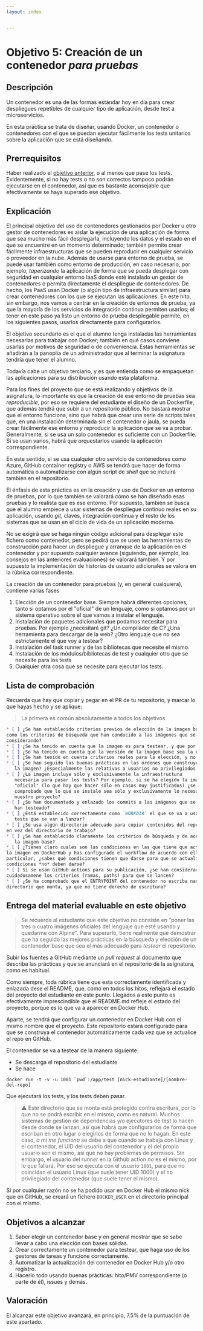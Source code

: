 ```yaml
---
layout: index


---
```

# Objetivo 5: Creación de un contenedor *para pruebas*

## Descripción

Un contenedor es una de las formas estándar hoy en día para crear
despliegues repetibles de cualquier tipo de aplicación, desde test a
microservicios.

En esta práctica se trata de diseñar, usando Docker, un contenedor o
contenedores con el que se puedan ejecutar fácilmente los tests
unitarios sobre la aplicación que se está diseñando.

## Prerrequisitos

Haber realizado el [objetivo anterior](4.Tests), o al menos que pase los
tests. Evidentemente, si no hay tests o no son correctos tampoco podrán
ejecutarse en el contenedor, así que es bastante aconsejable que efectivamente
se haya superado ese objetivo.

## Explicación

El principal objetivo del uso de contenedores gestionados por Docker u otro
gestor de contenedores es aislar la ejecución de una aplicación de forma que sea
mucho más fácil desplegarla, incluyendo los datos y el estado en el
que se encuentre en un momento determinado; también permite crear
fácilmente infraestructuras que se pueden reproducir en cualquier
servicio o proveedor en la nube. Además de usarse para entorno de
prueba, se puede usar también como entorno de producción, en caso
necesario, por ejemplo, *taperizando* la aplicación de forma que se
pueda desplegar con seguridad en cualquier entorno IaaS donde esté
instalado un gestor de contenedores o permita directamente el
despliegue de contenedores. De hecho, los PaaS usan Docker (o algún
tipo de infraestructura similar) para crear contenedores con los que
se ejecutan las aplicaciones. En este hito, sin embargo, nos vamos a
centrar en la creación de entornos de prueba, ya que la mayoría de los
servicios de integración continua permiten usarlos; el tener en este
paso ya listo un entorno de prueba desplegable permite, en los
siguientes pasos, usarlos directamente para configurarlos.

El objetivo secundario es el que el alumno tenga instaladas las herramientas
necesarias para trabajar con Docker; también en qué casos conviene usarlas por
motivos de seguridad o de conveniencia. Estas herramientas se añadirán a la
panoplia de un administrador que al terminar la asignatura tendría que tener el
alumno.

Todavía cabe un objetivo terciario, y es que entienda como se
empaquetan las aplicaciones para su distribución usando esta
plataforma.

Para los fines del proyecto que se está realizando y objetivos de la asignatura,
lo importante es que la creación de ese entorno de pruebas sea *reproducible*,
por eso se requiere del estudiante el diseño de un Dockerfile, que además tendrá
que subir a un repositorio público. No bastará mostrar que el entorno funciona,
sino que habrá que crear una serie de scripts tales que, en una instalación
determinada sin el contenedor o jaula, se pueda crear fácilmente ese entorno *y*
reproducir la aplicación que se va a probar. Generalmente, si se usa un solo
contenedor es suficiente con un Dockerfile. Si se usan varios, habrá que
orquestarlos usando la aplicación correspondiente.

En este sentido, si se usa cualquier otro servicio de contenedores
como Azure, GitHub container registry o AWS se tendrá que hacer de
forma automática o automatizarse con algún script de *shell* que se
incluirá también en el repositorio.

El énfasis de esta práctica es en la creación y uso de Docker en un entorno de
pruebas, por lo que también se valorará cómo se han diseñado esas pruebas y lo
realista que es ese entorno. Por supuesto, también se busca que el alumno
empiece a usar sistemas de despliegue continuo reales en su aplicación, usando
*git*, claves, integración continua y el resto de los sistemas que se usan en el
ciclo de vida de un aplicación moderna.

No se exigirá que se haga ningún código adicional para desplegar este
fichero como contenedor, pero se pedirá que se usen las herramientas
de construcción para hacer un despliegue y arranque de la aplicación
en el contenedor y por supuesto cualquier avance (siguiendo, por
ejemplo, los consejos en las anteriores evaluaciones) se valorará
también. Y por supuesto la implementación de historias de usuario
adicionales se valora en la rúbrica correspondiente.

La creación de un contenedor para pruebas (y, en general cualquiera),
contiene varias fases

1. Elección de un contenedor base. Siempre habrá diferentes opciones,
   tanto si optamos por el "oficial" de un lenguaje, como si optamos
   por un sistema operativo sobre el que vamos a instalar el lenguaje.
2. Instalación de paquetes adicionales que podamos necesitar para
   pruebas. Por ejemplo ¿necesitaré git? ¿Un compilador de C? ¿Una
   herramienta para descargar de la web? ¿Otro lenguaje que no sea
   estrictamente el que voy a testear?
3. Instalación del task runner y de las bibliotecas que necesite el
   mismo.
4. Instalación de los módulos/bibliotecas de test y cualquier otro que
   se necesite para los tests
5. Cualquier otra cosa que se necesite para ejecutar los tests.

## Lista de comprobación

Recuerda que hay que copiar y pegar en el PR de tu repositorio, y marcar lo que
hayas hecho y se aplique:

> La primera es común absolutamente a todos los objetivos

```markdown
* [ ] ¿Se han establecido criterios previos de elección de la imagen base, así
como los criterios de búsqueda que han conducido a las imágenes que se están
considerando?
* [ ] ¿Se ha tenido en cuenta que la imagen es para testear, y que por tanto tiene una función específica, tal como testear cómo va en la última versión publicada del lenguage?
* [ ] ¿Se ha tenido en cuenta que la versión de la imagen base sea la última?
* [ ] ¿Se han tenido en cuenta criterios reales para la elección, y no criterios irrelevantes como cuanto tiempo se tarda en construirla? (Se va a construir una vez, se va a usar cientos o miles de veces)
* [ ] ¿Se han seguido las buenas prácticas en las órdenes que construyen
   la imagen? ¿Especialmente las relativas a usuarios no privilegiados y demás?
* [ ] ¿La imagen incluye sólo y exclusivamente la infraestructura
   necesaria para pasar los tests? Por ejemplo, si se ha elegido la imagen
   "oficial" (lo que hay que hacer sólo en casos muy justificados) ¿se ha
   comprobado que lo que se instale sea sólo y exclusivamente lo necesario para
   nuestro proyecto?
* [ ] ¿Se han documentado y enlazado los commits a las imágenes que se
   han testeado?
* [ ] ¿Está establecido correctamente como `WORKDIR` el que se va a usar en los
   tests que se van a lanzar?
* [ ] ¿Se usa algún directorio adecuado para copiar contenidos del repositorio
en vez del directorio de trabajo?
* [ ] ¿Se han establecido claramente los criterios de búsqueda y de aceptación de
   la imagen base?
* [ ] ¿Tienes claro cuales son las condiciones en las que tiene que actualizarse
la imagen en DockerHub y has configurado el workflow de acuerdo con ello? En
particular, ¿sabes qué condiciones tienen que darse para que se actualice y qué
condiciones *no* deben darse?
* [ ] Si se usan GitHub actions para su publicación, ¿se han considerado
cuidadosamene los criterios (ramas, paths) para que se lancen?
* [ ] ¿Se ha comprobado que el ENTRYPOINT del contenedor no escriba nada en el
directorio que monta, ya que no tiene derecho de escritura?
```

## Entrega del material evaluable en este objetivo

> Se recuerda al estudiante que este objetivo no consiste en "poner
las tres o cuatro imágenes oficiales del lenguaje que esté usando y
quedarme con Alpine". Para superarlo, tiene realmente que demostrar
que ha seguido las mejores prácticas en la búsqueda y elección de un
contenedor base que sea el más adecuado para *testear* el
repositorio.

Subir los fuentes a GitHub mediante un *pull request* al documento que
describa las prácticas y que se anunciará en el repositorio de la
asignatura, como es habitual.

Como siempre, toda rúbrica tiene que esta correctamente identificada y
enlazada dese el README, que, como en todos los hitos, reflejará el
estado del proyecto del estudiante en este punto. Llegados a este
punto es efectivamente imprescindible que el README.md refleje el
estado del proyecto, porque es lo que va a aparecer en Docker Hub.

Aparte, se tendrá que configurar un contenedor en Docker Hub con el
mismo nombre que el proyecto. Este repositorio estará configurado para
que se construya el contenedor automáticamente cada vez que se
actualice el repo en GitHub.

El contenedor se va a testear de la manera siguiente

* Se descarga el repositorio del estudiante
* Se hace

```shell
docker run -t -v -u 1001 `pwd`:/app/test [nick-estudiante]/[nombre-del-repo]
```

Que ejecutará los tests, y los tests deben pasar.

> ⚠ Este directorio que se monta está protegido contra escritura, por lo que no
> se podrá escribir en el mismo, como es natural. Muchos sistemas de gestión de
> dependencias y/o ejecutores de test lo hacen desde donde se lanzan, así que
> habrá que configurarlos de forma que escriban en otro lugar o elegirlos de
> forma que no lo hagan. En este caso, *a mi me funciona* se debe a que cuando
> se trabaja con Linux y el contenedor, el UID del usuario del contenedor y el
> del propio usuario son el mismo, así que no hay problemas de permisos. Sin
> embargo, el usuario del *runner* en la Github action *no* es el mismo, por lo
> que fallará. Por eso se ejecuta con el usuario `1001`, para que no coincidan
> el usuario Linux (que suele tener UID 1000) y el no privilegiado del
> contenedor (que suele tener el mismo).

Si por cualquier razón no se ha podido usar en Docker Hub el mismo
nick que en GitHub, se creará un fichero `DOCKER_USER` en el
directorio principal con el mismo.

## Objetivos a alcanzar

1. Saber elegir un contenedor base y en general mostrar que se sabe llevar a
   cabo una elección con bases sólidas.
2. Crear correctamente un contenedor para testear, que haga uso de los gestores
   de tareas y funcione correctamente.
3. Automatizar la actualización del contenedor en Docker Hub y/o otro registro.
4. Hacerlo todo usando buenas prácticas: hito/PMV correspondiente (o parte de él),
   issues y demás.

## Valoración

El alcanzar este objetivo avanzará, en principio, 7.5% de la puntuación de este
apartado.
